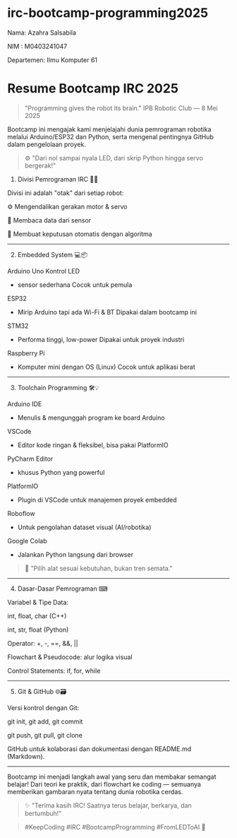 # irc-bootcamp-programming2025

Nama: Azahra Salsabila 

NIM : M0403241047 

Departemen: Ilmu Komputer 61 



# Resume Bootcamp IRC 2025

> "Programming gives the robot its brain."
IPB Robotic Club — 8 Mei 2025

Bootcamp ini mengajak kami menjelajahi dunia pemrograman robotika melalui Arduino/ESP32 dan Python, serta mengenal pentingnya GitHub dalam pengelolaan proyek.

> ⚙ "Dari nol sampai nyala LED, dari skrip Python hingga servo bergerak!"





1. Divisi Pemrograman IRC 🧠🤖

Divisi ini adalah "otak" dari setiap robot:

⚙ Mengendalikan gerakan motor & servo

📡 Membaca data dari sensor

🧩 Membuat keputusan otomatis dengan algoritma


----

2. Embedded System 💻📦

Arduino Uno	Kontrol LED
- sensor sederhana	Cocok untuk pemula
  
ESP32	
- Mirip Arduino tapi ada Wi-Fi & BT	Dipakai dalam bootcamp ini
  
STM32	
- Performa tinggi, low-power	Dipakai untuk proyek industri
  
Raspberry Pi	
- Komputer mini dengan OS (Linux)	Cocok untuk aplikasi berat


----

3. Toolchain Programming 🛠💡
   
Arduino IDE
- Menulis & mengunggah program ke board Arduino
  
VSCode
- Editor kode ringan & fleksibel, bisa pakai PlatformIO
  
PyCharm	Editor
- khusus Python yang powerful
  
PlatformIO
- Plugin di VSCode untuk manajemen proyek embedded
  
Roboflow
- Untuk pengolahan dataset visual (AI/robotika)
  
Google Colab
- Jalankan Python langsung dari browser

  



> 🧰 "Pilih alat sesuai kebutuhan, bukan tren semata."


---


4. Dasar-Dasar Pemrograman ⌨

Variabel & Tipe Data:

int, float, char (C++)

int, str, float (Python)


Operator: +, -, ==, &&, ||

Flowchart & Pseudocode: alur logika visual

Control Statements: if, for, while



----

5. Git & GitHub 🌐🗃

Versi kontrol dengan Git:

git init, git add, git commit

git push, git pull, git clone


GitHub untuk kolaborasi dan dokumentasi dengan README.md (Markdown).



-----


Bootcamp ini menjadi langkah awal yang seru dan membakar semangat belajar!
Dari teori ke praktik, dari flowchart ke coding — semuanya memberikan gambaran nyata tentang dunia robotika cerdas.

> ✨ "Terima kasih IRC! Saatnya terus belajar, berkarya, dan bertumbuh!"



> #KeepCoding #IRC #BootcampProgramming #FromLEDToAI 🚀
